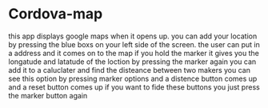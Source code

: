 # Cordova-map
this app displays google maps when it opens up.
you can add your location by pressing the blue boxs on your left side of the screen.
the user can put in a address and it comes on to the map if you hold the marker it gives you the longatude and latatude of the loction
by pressing the marker again you can add it to a caluclater and find the disteance between two makers 
you can see this option by pressing marker options and a distence button comes up and a reset button comes up 
if you want to fide these buttons you just press the marker button again 
